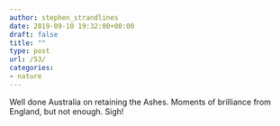 ```yaml
---
author: stephen_strandlines
date: 2019-09-10 19:32:00+00:00
draft: false
title: ""
type: post
url: /53/
categories:
- nature
---
```





Well done Australia on retaining the Ashes. Moments of brilliance from England, but not enough. Sigh!



